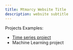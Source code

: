 ```yaml
---
title: Mtmarcy Website Title
description: website subtitle
---
```


Projects Examples:
- [Time series project](/timeseriesEX/index.md)
- Machine Learning project
